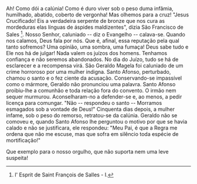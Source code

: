 Ah! Como dói a calúnia! Como é duro viver sob o peso duma infâmia, humilhado, abatido, coberto de vergonha! Mas olhemos para a cruz! "Jesus Crucificado! Eis a verdadeira serpente de bronze que nos cura as mordeduras elas línguas de áspides maldizentes", dizia São Francisco de Sales [^1]. Nosso Senhor, caluniado -- diz o Evangelho -- calava-se. Quando nos calamos, Deus fala por nós. Que é, afinal, essa reputação pela qual tanto sofremos? Uma opinião, uma sombra, uma fumaça! Deus sabe tudo e Ele nos há de julgar! Nada valem os juízos dos homens. Tenhamos confiança e não seremos abandonados. No dia do Juízo, tudo se há de esclarecer e a recompensa virá. São Geraldo Magela foi caluniado de um crime horroroso por uma mulher indigna. Santo Afonso, perturbado, chamou o santo e o fez ciente da acusação. Conservando-se impassível como o mármore, Geraldo não pronunciou uma palavra. Santo Afonso proibiu-lhe a comunhão e toda relação fora do convento. O irmão nem sequer murmurou. Aconselharam-no a defender-se e, ao menos, a pedir licença para comungar. "Não -- respondeu o santo -- Morramos esmagados sob a vontade de Deus!" Cinquenta dias depois, a mulher infame, sob o peso do remorso, retratou-se da calúnia. Geraldo não se comoveu e, quando Santo Afonso lhe perguntou o motivo por que se havia calado e não se justificara, ele respondeu: "Meu Pai, é que a Regra me ordena que não me escuse, mas que sofra em silêncio toda espécie de mortificação!"

Que exemplo para o nosso orgulho, que não suporta nem uma leve suspeita!

[^1]: l' Esprit de Saint François de Salles - I.
